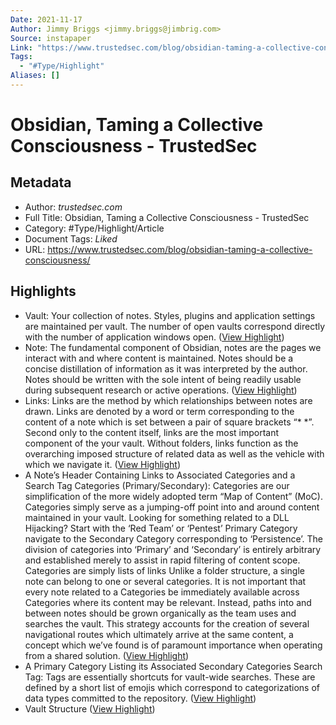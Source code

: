 ```yaml
---
Date: 2021-11-17
Author: Jimmy Briggs <jimmy.briggs@jimbrig.com>
Source: instapaper
Link: "https://www.trustedsec.com/blog/obsidian-taming-a-collective-consciousness/"
Tags:
  - "#Type/Highlight"
Aliases: []
---
```


# Obsidian, Taming a Collective Consciousness - TrustedSec

## Metadata

* Author: *trustedsec.com*
* Full Title: Obsidian, Taming a Collective Consciousness - TrustedSec
* Category: #Type/Highlight/Article
* Document Tags: *Liked* 
* URL: https://www.trustedsec.com/blog/obsidian-taming-a-collective-consciousness/

## Highlights

* Vault:
  Your collection of notes. Styles, plugins and application settings are maintained per vault. The number of open vaults correspond directly with the number of application windows open. ([View Highlight](https://instapaper.com/read/1458811913/17939371))
* Note:
  The fundamental component of Obsidian, notes are the pages we interact with and where content is maintained. Notes should be a concise distillation of information as it was interpreted by the author. Notes should be written with the sole intent of being readily usable during subsequent research or active operations. ([View Highlight](https://instapaper.com/read/1458811913/17939373))
* Links:
  Links are the method by which relationships between notes are drawn. Links are denoted by a word or term corresponding to the content of a note which is set between a pair of square brackets “* *”. Second only to the content itself, links are the most important component of the your vault. Without folders, links function as the overarching imposed structure of related data as well as the vehicle with which we navigate it. ([View Highlight](https://instapaper.com/read/1458811913/17939806))
* A Note’s Header Containing Links to Associated Categories and a Search Tag
  Categories (Primary/Secondary):
  Categories are our simplification of the more widely adopted term “Map of Content” (MoC). Categories simply serve as a jumping-off point into and around content maintained in your vault.
  Looking for something related to a DLL Hijacking?
  Start with the ‘Red Team’ or ‘Pentest’ Primary Category
  navigate to the Secondary Category corresponding to ‘Persistence’.
  The division of categories into ‘Primary’ and ‘Secondary’ is entirely arbitrary and established merely to assist in rapid filtering of content scope.
  Categories are simply lists of links
  Unlike a folder structure, a single note can belong to one or several categories.
  It is not important that every note related to a Categories be immediately available across Categories where its content may be relevant. Instead, paths into and between notes should be grown organically as the team uses and searches the vault. This strategy accounts for the creation of several navigational routes which ultimately arrive at the same content, a concept which we’ve found is of paramount importance when operating from a shared solution. ([View Highlight](https://instapaper.com/read/1458811913/17939809))
* A Primary Category Listing its Associated Secondary Categories
  Search Tag:
  Tags are essentially shortcuts for vault-wide searches. These are defined by a short list of emojis which correspond to categorizations of data types committed to the repository. ([View Highlight](https://instapaper.com/read/1458811913/17939817))
* Vault Structure ([View Highlight](https://instapaper.com/read/1458811913/17939818))
